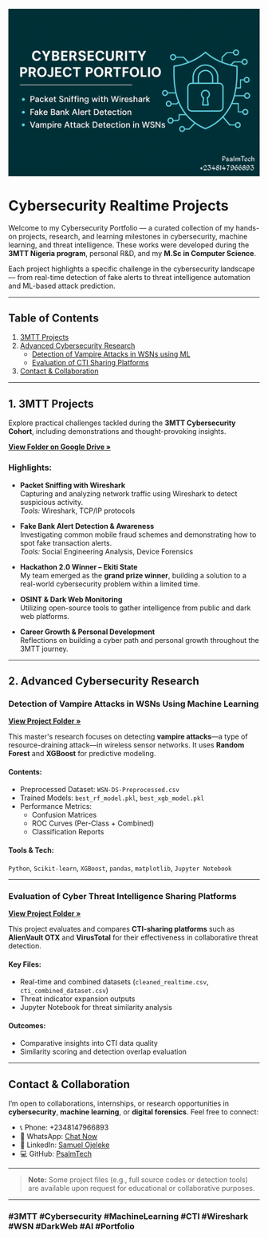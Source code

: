 
![Portfolio Banner](https://github.com/PsalmTech/Cybersecurity-Realtime-Project/blob/main/20250411_135346.jpg)

# Cybersecurity Realtime Projects

Welcome to my Cybersecurity Portfolio — a curated collection of my hands-on projects, research, and learning milestones in cybersecurity, machine learning, and threat intelligence. These works were developed during the **3MTT Nigeria program**, personal R&D, and my **M.Sc in Computer Science**.

Each project highlights a specific challenge in the cybersecurity landscape — from real-time detection of fake alerts to threat intelligence automation and ML-based attack prediction.

---

## Table of Contents

1. [3MTT Projects](#1-3mtt-projects)
2. [Advanced Cybersecurity Research](#2-advanced-cybersecurity-research)
   - [Detection of Vampire Attacks in WSNs using ML](#detection-of-vampire-attacks-in-wsns-using-machine-learning)
   - [Evaluation of CTI Sharing Platforms](#evaluation-of-cyber-threat-intelligence-sharing-platforms)
3. [Contact & Collaboration](#contact--collaboration)

---

## 1. 3MTT Projects  
Explore practical challenges tackled during the **3MTT Cybersecurity Cohort**, including demonstrations and thought-provoking insights.

**[View Folder on Google Drive »](https://drive.google.com/drive/folders/1xevnx8zuTPrxNUVoR8lYtijT-bcDVyvb)**

### Highlights:
- **Packet Sniffing with Wireshark**  
  Capturing and analyzing network traffic using Wireshark to detect suspicious activity.  
  *Tools:* Wireshark, TCP/IP protocols

- **Fake Bank Alert Detection & Awareness**  
  Investigating common mobile fraud schemes and demonstrating how to spot fake transaction alerts.  
  *Tools:* Social Engineering Analysis, Device Forensics

- **Hackathon 2.0 Winner – Ekiti State**  
  My team emerged as the **grand prize winner**, building a solution to a real-world cybersecurity problem within a limited time.

- **OSINT & Dark Web Monitoring**  
  Utilizing open-source tools to gather intelligence from public and dark web platforms.

- **Career Growth & Personal Development**  
  Reflections on building a cyber path and personal growth throughout the 3MTT journey.

---

## 2. Advanced Cybersecurity Research

### Detection of Vampire Attacks in WSNs Using Machine Learning  
**[View Project Folder »](https://drive.google.com/drive/folders/1yHyXQvCGOKQHpFm_9ckFko44TGIZwbrK)**

This master's research focuses on detecting **vampire attacks**—a type of resource-draining attack—in wireless sensor networks. It uses **Random Forest** and **XGBoost** for predictive modeling.

#### Contents:
- Preprocessed Dataset: `WSN-DS-Preprocessed.csv`
- Trained Models: `best_rf_model.pkl`, `best_xgb_model.pkl`
- Performance Metrics:
  - Confusion Matrices
  - ROC Curves (Per-Class + Combined)
  - Classification Reports

#### Tools & Tech:
`Python`, `Scikit-learn`, `XGBoost`, `pandas`, `matplotlib`, `Jupyter Notebook`

---

### Evaluation of Cyber Threat Intelligence Sharing Platforms  
**[View Project Folder »](https://drive.google.com/drive/folders/1yHZsMWb38I17fO4UASfoCDz-X1_iOSNO)**

This project evaluates and compares **CTI-sharing platforms** such as **AlienVault OTX** and **VirusTotal** for their effectiveness in collaborative threat detection.

#### Key Files:
- Real-time and combined datasets (`cleaned_realtime.csv`, `cti_combined_dataset.csv`)
- Threat indicator expansion outputs
- Jupyter Notebook for threat similarity analysis

#### Outcomes:
- Comparative insights into CTI data quality
- Similarity scoring and detection overlap evaluation

---

## Contact & Collaboration

I’m open to collaborations, internships, or research opportunities in **cybersecurity**, **machine learning**, or **digital forensics**. Feel free to connect:

- 📞 Phone: +2348147966893  
- 💬 WhatsApp: [Chat Now](https://wa.me/2349045204520)  
- 💼 LinkedIn: [Samuel Ojeleke](https://www.linkedin.com/in/samuel-ojeleke)  
- 💻 GitHub: [PsalmTech](https://github.com/PsalmTech)

---

> **Note:** Some project files (e.g., full source codes or detection tools) are available upon request for educational or collaborative purposes.

---

### #3MTT #Cybersecurity #MachineLearning #CTI #Wireshark #WSN #DarkWeb #AI #Portfolio
